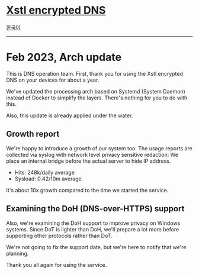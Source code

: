 # [Xstl encrypted DNS](/)

[한국어](/202304-arch-update.ko.md)

---

# Feb 2023, Arch update

This is DNS operation team.
First, thank you for using the Xstl encrypted DNS on your devices for about a year.

We've updated the processing arch based on Systemd (System Daemon) instead of Docker to simplify the layers.
There's nothing for you to do with this.

Also, this update is already applied under the water.

## Growth report

We're happy to introduce a growth of our system too.
The usage reports are collected via syslog with network level privacy sensitive redaction: We place an internal bridge before the actual server to hide IP address.

- Hits: 248k/daily average
- Sysload: 0.42/10m average

It's about 10x growth compared to the time we started the service.

## Examining the DoH (DNS-over-HTTPS) support

Also, we're examining the DoH support to improve privacy on Windows systems.
Since DoT is lighter than DoH, we'll prepare a lot more before supporting other protocols rather than DoT.

We're not going to fix the support date, but we're here to notify that we're planning.

Thank you all again for using the service.
